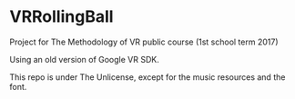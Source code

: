 # VRRollingBall
Project for The Methodology of VR public course (1st school term 2017)

Using an old version of Google VR SDK.

This repo is under The Unlicense, except for the music resources and the font.
